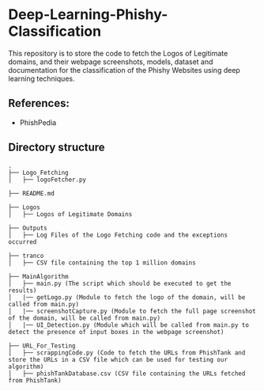 # Deep-Learning-Phishy-Classification
This repository is to store the code to fetch the Logos of Legitimate domains, and their webpage screenshots, models, dataset and documentation for the classification of the Phishy Websites using deep learning techniques.

## References:
- PhishPedia

## Directory structure
```
.
├── Logo_Fetching
│   ├── logoFetcher.py

├── README.md

├── Logos
│   ├── Logos of Legitimate Domains

├── Outputs
│   ├── Log Files of the Logo Fetching code and the exceptions occurred

├── tranco
│   ├── CSV file containing the top 1 million domains

├── MainAlgorithm
│   ├── main.py (The script which should be executed to get the results)
│   |── getLogo.py (Module to fetch the logo of the domain, will be called from main.py)
│   |── screenshotCapture.py (Module to fetch the full page screenshot of the domain, will be called from main.py)
│   |── UI_Detection.py (Module which will be called from main.py to detect the presence of input boxes in the webpage screenshot)

├── URL_For_Testing
│   ├── scrappingCode.py (Code to fetch the URLs from PhishTank and store the URLs in a CSV file which can be used for testing our algorithm)
│   ├── phishTankDatabase.csv (CSV file containing the URLs fetched from PhishTank)



```